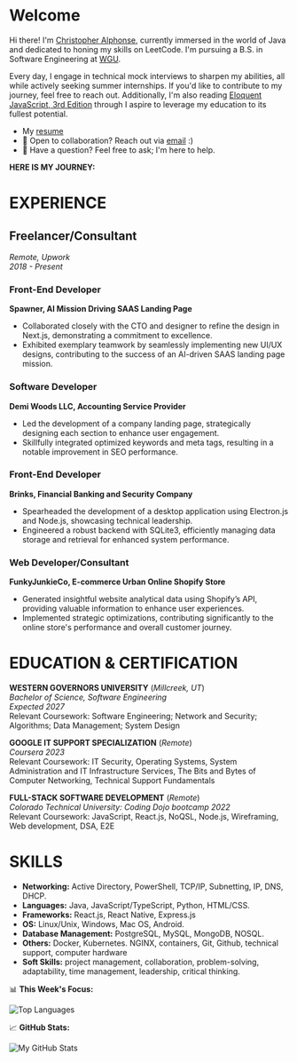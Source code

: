 # Welcome

Hi there! I'm [Christopher Alphonse](https://christopheralphonse.com), currently immersed in the world of Java and dedicated to honing my skills on LeetCode. I'm pursuing a B.S. in Software Engineering at [WGU](https://www.wgu.edu/online-it-degrees/software-engineering-bachelors-program.html#_).

Every day, I engage in technical mock interviews to sharpen my abilities, all while actively seeking summer internships. If you'd like to contribute to my journey, feel free to reach out. Additionally, I'm also reading [Eloquent JavaScript, 3rd Edition](https://www.amazon.com/Eloquent-JavaScript-3rd-Introduction-Programming/dp/1593279507) through I aspire to leverage my education to its fullest potential.
<br/>

- My [resume](./Chistopher_Alphonse_Resume.pdf)
- 💼 Open to collaboration? Reach out via [email](mailto:chris.freelance.dev@gmail.com) :)
- 💬 Have a question? Feel free to ask; I'm here to help.

**HERE IS MY JOURNEY:**

# EXPERIENCE

## Freelancer/Consultant
*Remote, Upwork*  
*2018 - Present*

### Front-End Developer
**Spawner, AI Mission Driving SAAS Landing Page**
- Collaborated closely with the CTO and designer to refine the design in Next.js, demonstrating a commitment to excellence.
- Exhibited exemplary teamwork by seamlessly implementing new UI/UX designs, contributing to the success of an AI-driven SAAS landing page mission.

### Software Developer
**Demi Woods LLC, Accounting Service Provider**
- Led the development of a company landing page, strategically designing each section to enhance user engagement.
- Skillfully integrated optimized keywords and meta tags, resulting in a notable improvement in SEO performance.

### Front-End Developer
**Brinks, Financial Banking and Security Company**
- Spearheaded the development of a desktop application using Electron.js and Node.js, showcasing technical leadership.
- Engineered a robust backend with SQLite3, efficiently managing data storage and retrieval for enhanced system performance.

### Web Developer/Consultant
**FunkyJunkieCo, E-commerce Urban Online Shopify Store**
- Generated insightful website analytical data using Shopify’s API, providing valuable information to enhance user experiences.
- Implemented strategic optimizations, contributing significantly to the online store's performance and overall customer journey.


# EDUCATION & CERTIFICATION

**WESTERN GOVERNORS UNIVERSITY** (*Millcreek, UT*)  
*Bachelor of Science, Software Engineering*  
*Expected 2027*  
Relevant Coursework: Software Engineering; Network and Security; Algorithms; Data Management; System Design

**GOOGLE IT SUPPORT SPECIALIZATION** (*Remote*)  
*Coursera 2023*  
Relevant Coursework: IT Security, Operating Systems, System Administration and IT Infrastructure Services, The Bits and Bytes of Computer Networking, Technical Support Fundamentals

**FULL-STACK SOFTWARE DEVELOPMENT** (*Remote*)  
*Colorado Technical University: Coding Dojo bootcamp 2022*  
Relevant Coursework: JavaScript, React.js, NoQSL, Node.js, Wireframing, Web development, DSA, E2E

# SKILLS

- **Networking:** Active Directory, PowerShell, TCP/IP, Subnetting, IP, DNS, DHCP.
- **Languages:** Java, JavaScript/TypeScript, Python, HTML/CSS.
- **Frameworks:** React.js, React Native, Express.js
- **OS:** Linux/Unix, Windows, Mac OS, Android.
- **Database Management:** PostgreSQL, MySQL, MongoDB, NOSQL.
- **Others:** Docker, Kubernetes. NGINX, containers, Git, Github, technical support, computer hardware
- **Soft Skills:** project management, collaboration, problem-solving, adaptability, time management, leadership, critical thinking.


📊 **This Week's Focus:**


![Top Languages](https://github-readme-stats.vercel.app/api/top-langs/?username=christopherAlphonse&hide=css,scss,html&theme=radical)



📈 **GitHub Stats:**

![My GitHub Stats](https://github-readme-stats.vercel.app/api?username=christopheralphonse&show_icons=true&theme=radical)
